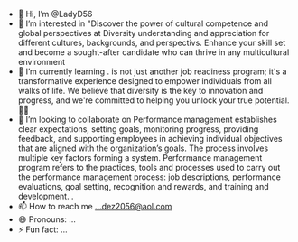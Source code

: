- 👋 Hi, I’m @LadyD56
- 👀 I’m interested in "Discover the power of cultural competence and global perspectives at Diversity  understanding and appreciation for different cultures, backgrounds, and perspectivs. Enhance your skill set and become a sought-after candidate who can thrive in any multicultural environment
- 🌱 I’m currently learning . is not just another job readiness program; it's a transformative experience designed to empower individuals from all walks of life. We believe that diversity is the key to innovation and progress, and we're committed to helping you unlock your true potential. 🌈✨
- 💞️ I’m looking to collaborate on Performance management establishes clear expectations, setting goals, monitoring progress, providing feedback, and supporting employees in achieving individual objectives that are aligned with the organization’s goals. The process involves multiple key factors forming a system. Performance management program refers to the practices, tools and processes used to carry out the performance management process: job descriptions, performance evaluations, goal setting, recognition and rewards, and training and development.
.
- 📫 How to reach me ...dez2056@aol.com
- 😄 Pronouns: ...
- ⚡ Fun fact: ...

<!---
LadyD56/LadyD56 is a ✨ special ✨ repository because its `README.md` (this file) appears on your GitHub profile.
You can click the Preview link to take a look at your changes.
--->
